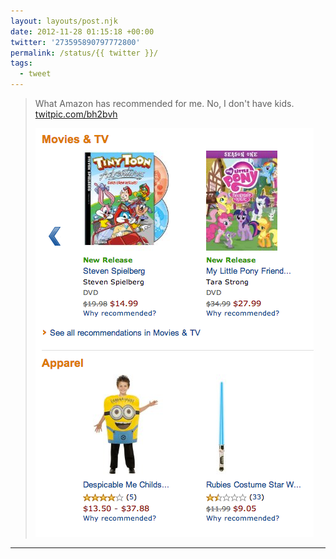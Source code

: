 ```yaml
---
layout: layouts/post.njk
date: 2012-11-28 01:15:18 +00:00
twitter: '273595890797772800'
permalink: /status/{{ twitter }}/
tags: 
  - tweet
---
```


> What Amazon has recommended for me. No, I don't have kids. [twitpic.com/bh2bvh](http://twitpic.com/bh2bvh)
> 
> ![DVDs for Tiny Toon Adventures and My Little Pony, plus a Sponge Bob costume and a light saber](/img/693790109.png)

---
